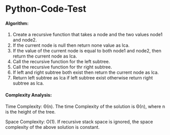 # Python-Code-Test

#### Algorithm:

1) Create a recursive function that takes a node and the two values node1 and node2.
2) If the current node is null then return none value as lca.
3) If the value of the current node is equal to both node1 and node2, then return the current node as lca.
4) Call the recursive function for the left subtree.
5) Call the recursive function for thr right subtree.
6) If left and right subtree both exist then return the current node as lca.
7) Return left subtree as lca if left subtree exist otherwise return right subtree as lca.

#### Complexity Analysis:

Time Complexity: Θ(n).
The time Complexity of the solution is Θ(n), where n is the height of the tree.

Space Complexity: O(1).
If recursive stack space is ignored, the space complexity of the above solution is constant.

